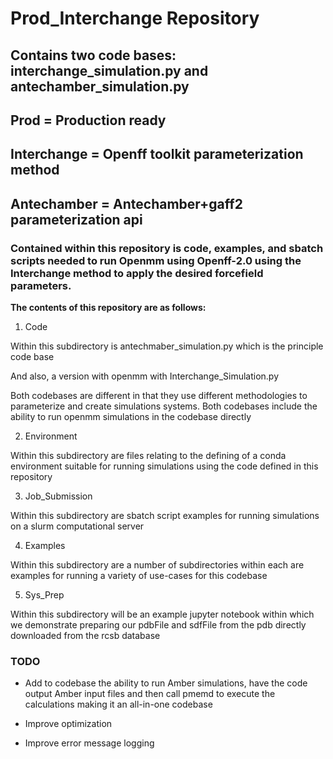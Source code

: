 # Prod_Interchange Repository

## Contains two code bases: interchange_simulation.py and antechamber_simulation.py

## Prod = Production ready

## Interchange = Openff toolkit parameterization method

## Antechamber = Antechamber+gaff2 parameterization api

### Contained within this repository is code, examples, and sbatch scripts needed to run Openmm using Openff-2.0 using the Interchange method to apply the desired forcefield parameters. 

**The contents of this repository are as follows:**

1. Code

Within this subdirectory is antechmaber_simulation.py which is the principle code base

And also, a version with openmm with Interchange_Simulation.py

Both codebases are different in that they use different methodologies to parameterize and create simulations systems. Both codebases include the ability to run openmm simulations in the codebase directly

2. Environment

Within this subdirectory are files relating to the defining of a conda environment suitable for running simulations using the code defined in this repository

3. Job_Submission

Within this subdirectory are sbatch script examples for running simulations on a slurm computational server

4. Examples

Within this subdirectory are a number of subdirectories within each are examples for running a variety of use-cases for this codebase

5. Sys_Prep

Within this subdirectory will be an example jupyter notebook within which we demonstrate preparing our pdbFile and sdfFile from the pdb directly downloaded from the rcsb database

### TODO

- Add to codebase the ability to run Amber simulations, have the code output Amber input files and then call pmemd to execute the calculations making it an all-in-one codebase

- Improve optimization

- Improve error message logging
